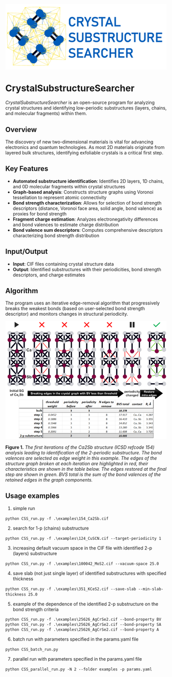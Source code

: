 ![Logo](images/CSS_logo.png)

# CrystalSubstructureSearcher
*CrystalSubstructureSearcher* is an open-source program for analyzing crystal structures and identifying low-periodic substructures (layers, chains, and molecular fragments) within them.

## Overview

The discovery of new two-dimensional materials is vital for advancing electronics and quantum technologies. As most 2D materials originate from layered bulk structures, identifying exfoliable crystals is a critical first step.

## Key Features

- **Automated substructure identification**: Identifies 2D layers, 1D chains, and 0D molecular fragments within crystal structures
- **Graph-based analysis**: Constructs structure graphs using Voronoi tessellation to represent atomic connectivity
- **Bond strength characterization**: Allows for selection of bond strength descriptors (distance, Voronoi face area, solid angle, bond valence) as proxies for bond strength
- **Fragment charge estimation**: Analyzes electronegativity differences and bond valences to estimate charge distribution
- **Bond valence sum descriptors**: Computes comprehensive descriptors characterizing bond strength distribution

## Input/Output

- **Input**: CIF files containing crystal structure data
- **Output**: Identified substructures with their periodicities, bond strength descriptors, and charge estimates

## Algorithm
The program uses an iterative edge-removal algorithm that progressively breaks the weakest bonds (based on user-selected bond strength descriptor) and monitors changes in structural periodicity.

![Workflow](images/algo_example.png)

**Figure 1.** *The first iterations of the Ca2Sb structure (ICSD refcode 154) analysis leading to identification of the 2-periodic substructure. The bond valences are selected as edge weight in this example. The edges of the structure graph broken at each iteration are highlighted in red, their characteristics are shown in the table below. The edges restored at the final step are shown in green. BVS total is the sum of the bond valences of the retained edges in the graph components.*

## Usage examples

1. simple run

```python CSS_run.py -f .\examples\154_Ca2Sb.cif```

2. search for 1-p (chains) substructure

```python CSS_run.py -f .\examples\124_CuSCN.cif --target-periodicity 1```

3. increasing default vacuum space in the CIF file with identified 2-p (layers) substructure

```python CSS_run.py -f .\examples\100042_MoS2.cif --vacuum-space 25.0```

4. save slab (not just single layer) of identified substructures with specified thickness

```python CSS_run.py -f .\examples\351_KCeS2.cif --save-slab --min-slab-thickness 25.0```

5. example of the dependence of the identified 2-p substructure on the bond strength criteria

```
python CSS_run.py -f .\examples\25626_AgCrSe2.cif --bond-property BV
python CSS_run.py -f .\examples\25626_AgCrSe2.cif --bond-property SA
python CSS_run.py -f .\examples\25626_AgCrSe2.cif --bond-property A
```

6. batch run with parameters specified in the params.yaml file

```python CSS_batch_run.py```

7. parallel run with parameters specified in the params.yaml file

```python CSS_parallel_run.py -N 2 --folder examples -p params.yaml```